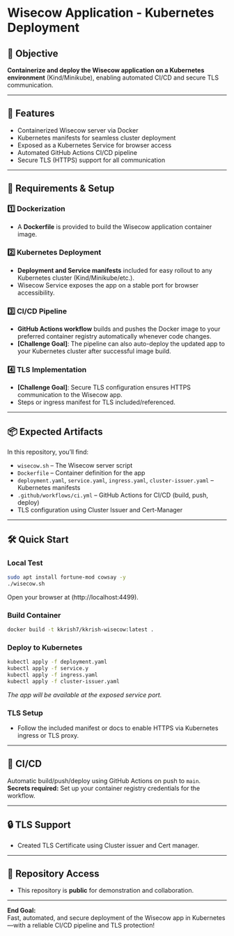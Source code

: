 # Wisecow Application - Kubernetes Deployment

## 📌 Objective

**Containerize and deploy the Wisecow application on a Kubernetes environment** (Kind/Minikube), enabling automated CI/CD and secure TLS communication.

***

## 🚀 Features

- Containerized Wisecow server via Docker
- Kubernetes manifests for seamless cluster deployment
- Exposed as a Kubernetes Service for browser access
- Automated GitHub Actions CI/CD pipeline
- Secure TLS (HTTPS) support for all communication

***

## 📝 Requirements & Setup

### 1️⃣ Dockerization

- A **Dockerfile** is provided to build the Wisecow application container image.

### 2️⃣ Kubernetes Deployment

- **Deployment and Service manifests** included for easy rollout to any Kubernetes cluster (Kind/Minikube/etc.).
- Wisecow Service exposes the app on a stable port for browser accessibility.

### 3️⃣ CI/CD Pipeline

- **GitHub Actions workflow** builds and pushes the Docker image to your preferred container registry automatically whenever code changes.
- **[Challenge Goal]**: The pipeline can also auto-deploy the updated app to your Kubernetes cluster after successful image build.

### 4️⃣ TLS Implementation

- **[Challenge Goal]**: Secure TLS configuration ensures HTTPS communication to the Wisecow app.
- Steps or ingress manifest for TLS included/referenced.

***

## 📦 Expected Artifacts

In this repository, you’ll find:

- `wisecow.sh` – The Wisecow server script
- `Dockerfile` – Container definition for the app
- `deployment.yaml`, `service.yaml`, `ingress.yaml`, `cluster-issuer.yaml` – Kubernetes manifests
- `.github/workflows/ci.yml` – GitHub Actions for CI/CD (build, push, deploy)
- TLS configuration using Cluster Issuer and Cert-Manager

***

## 🛠️ Quick Start

### Local Test

```bash
sudo apt install fortune-mod cowsay -y 
./wisecow.sh
```
Open your browser at (http://localhost:4499).

### Build Container

```bash
docker build -t kkrish7/kkrish-wisecow:latest .
```

### Deploy to Kubernetes

```bash
kubectl apply -f deployment.yaml
kubectl apply -f service.y
kubectl apply -f ingress.yaml
kubectl apply -f cluster-issuer.yaml
```
*The app will be available at the exposed service port.*

### TLS Setup

- Follow the included manifest or docs to enable HTTPS via Kubernetes ingress or TLS proxy.

***

## 🤖 CI/CD

Automatic build/push/deploy using GitHub Actions on push to `main`.  
**Secrets required:** Set up your container registry credentials for the workflow.

***

## 🔒 TLS Support

- Created TLS Certificate using Cluster issuer and Cert manager.

***

## 👥 Repository Access

- This repository is **public** for demonstration and collaboration.

***

**End Goal:**  
Fast, automated, and secure deployment of the Wisecow app in Kubernetes—with a reliable CI/CD pipeline and TLS protection!
